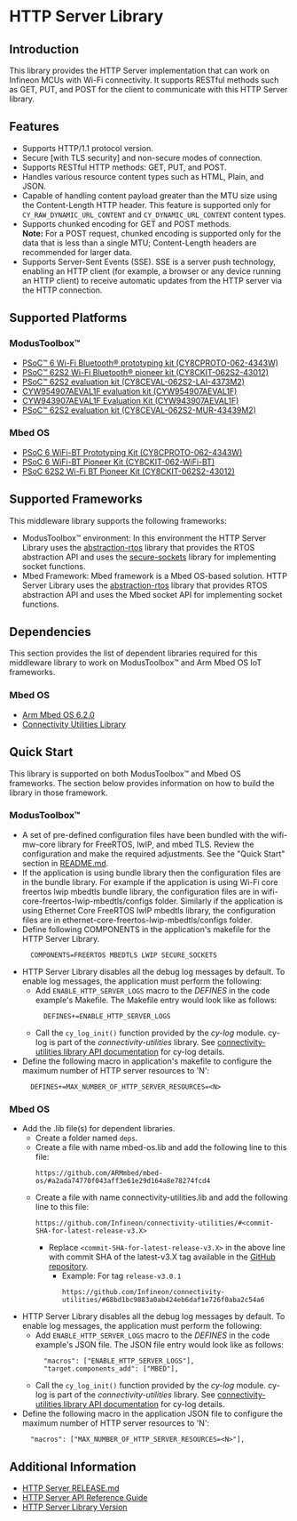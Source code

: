 # HTTP Server Library

## Introduction
This library provides the HTTP Server implementation that can work on Infineon MCUs with Wi-Fi connectivity. 
It supports RESTful methods such as GET, PUT, and POST for the client to communicate with this HTTP Server library.
 
## Features
* Supports HTTP/1.1 protocol version.
* Secure [with TLS security] and non-secure modes of connection.
* Supports RESTful HTTP methods: GET, PUT, and POST.
* Handles various resource content types such as HTML, Plain, and JSON.
* Capable of handling content payload greater than the MTU size using the Content-Length HTTP header. This feature is supported only for `CY_RAW_DYNAMIC_URL_CONTENT` and `CY_DYNAMIC_URL_CONTENT` content types.
* Supports chunked encoding for GET and POST methods.   
  **Note:** For a POST request, chunked encoding is supported only for the data that is less than a single MTU; Content-Length headers are recommended for larger data.
* Supports Server-Sent Events (SSE). SSE is a server push technology, enabling an HTTP client (for example, a browser or any device running an HTTP client) to receive automatic updates from the HTTP server via the HTTP connection.

## Supported Platforms

### ModusToolbox&trade;
* [PSoC&trade; 6 Wi-Fi Bluetooth&reg; prototyping kit (CY8CPROTO-062-4343W)](https://www.infineon.com/cms/en/product/evaluation-boards/cy8cproto-062-4343w/)
* [PSoC&trade; 62S2 Wi-Fi Bluetooth&reg; pioneer kit (CY8CKIT-062S2-43012)](https://www.infineon.com/cms/en/product/evaluation-boards/cy8ckit-062s2-43012/)
* [PSoC&trade; 62S2 evaluation kit (CY8CEVAL-062S2-LAI-4373M2)](https://www.infineon.com/cms/en/product/evaluation-boards/cy8ceval-062s2/)
* [CYW954907AEVAL1F evaluation kit (CYW954907AEVAL1F)](https://www.infineon.com/cms/en/product/evaluation-boards/cyw954907aeval1f/)
* [CYW943907AEVAL1F Evaluation Kit (CYW943907AEVAL1F)](https://www.infineon.com/cms/en/product/evaluation-boards/cyw943907aeval1f/)
* [PSoC&trade; 62S2 evaluation kit (CY8CEVAL-062S2-MUR-43439M2)](https://www.infineon.com/cms/en/product/evaluation-boards/cy8ceval-062s2/)

### Mbed OS
* [PSoC 6 WiFi-BT Prototyping Kit (CY8CPROTO-062-4343W)](https://www.infineon.com/cms/en/product/evaluation-boards/cy8cproto-062-4343w/)
* [PSoC 6 WiFi-BT Pioneer Kit (CY8CKIT-062-WiFi-BT)](https://www.infineon.com/cms/en/product/evaluation-boards/cy8ckit-062-wifi-bt/)
* [PSoC 62S2 Wi-Fi BT Pioneer Kit (CY8CKIT-062S2-43012)](https://www.infineon.com/cms/en/product/evaluation-boards/cy8ckit-062s2-43012/)

## Supported Frameworks
This middleware library supports the following frameworks:
* ModusToolbox&trade; environment: In this environment the HTTP Server Library uses the [abstraction-rtos](https://github.com/Infineon/abstraction-rtos) library that provides the RTOS abstraction API and uses the [secure-sockets](https://github.com/Infineon/secure-sockets) library for implementing socket functions.
* Mbed Framework: Mbed framework is a Mbed OS-based solution. HTTP Server Library uses the [abstraction-rtos](https://github.com/Infineon/abstraction-rtos) library that provides RTOS abstraction API and uses the Mbed socket API for implementing socket functions.

## Dependencies
This section provides the list of dependent libraries required for this middleware library to work on ModusToolbox&trade; and Arm Mbed OS IoT frameworks.

### Mbed OS
  * [Arm Mbed OS 6.2.0](https://os.mbed.com/mbed-os/releases)
  * [Connectivity Utilities Library](https://github.com/Infineon/connectivity-utilities/releases/tag/latest-v3.X)

## Quick Start
This library is supported on both ModusToolbox&trade; and Mbed OS frameworks. The section below provides information on how to build the library in those framework.

### ModusToolbox&trade;

- A set of pre-defined configuration files have been bundled with the wifi-mw-core library for FreeRTOS, lwIP, and mbed TLS. Review the configuration and make the required adjustments. See the "Quick Start" section in [README.md](https://github.com/Infineon/wifi-mw-core/blob/master/README.md).
-  If the application is using bundle library then the configuration files are in the bundle library. For example if the application is using Wi-Fi core freertos lwip mbedtls bundle library, the configuration files are in wifi-core-freertos-lwip-mbedtls/configs folder. Similarly if the application is using Ethernet Core FreeRTOS lwIP mbedtls library, the configuration files are in ethernet-core-freertos-lwip-mbedtls/configs folder.
- Define following COMPONENTS in the application's makefile for the HTTP Server Library. 
  ```
    COMPONENTS=FREERTOS MBEDTLS LWIP SECURE_SOCKETS
  ```
- HTTP Server Library disables all the debug log messages by default. To enable log messages, the application must perform the following:   
  - Add `ENABLE_HTTP_SERVER_LOGS` macro to the *DEFINES* in the code example's Makefile. The Makefile entry would look like as follows:
     ```
       DEFINES+=ENABLE_HTTP_SERVER_LOGS
     ```
  - Call the `cy_log_init()` function provided by the *cy-log* module. cy-log is part of the *connectivity-utilities* library. See [connectivity-utilities library API documentation](https://Infineon.github.io/connectivity-utilities/api_reference_manual/html/group__logging__utils.html) for cy-log details. 
- Define the following macro in application's makefile to configure the maximum number of HTTP server resources to 'N':
  ```
    DEFINES+=MAX_NUMBER_OF_HTTP_SERVER_RESOURCES=<N>
  ```

### Mbed OS
- Add the .lib file(s) for dependent libraries.
  - Create a folder named `deps`.
  - Create a file with name mbed-os.lib and add the following line to this file:
    ```
    https://github.com/ARMmbed/mbed-os/#a2ada74770f043aff3e61e29d164a8e78274fcd4
    ```
  - Create a file with name connectivity-utilities.lib and add the following line to this file:
    ```
    https://github.com/Infineon/connectivity-utilities/#<commit-SHA-for-latest-release-v3.X>
    ```
    - Replace `<commit-SHA-for-latest-release-v3.X>` in the above line with commit SHA of the latest-v3.X tag available in the [GitHub repository](https://github.com/Infineon/connectivity-utilities/releases/tag/latest-v3.X).
      -  Example: For tag `release-v3.0.1`
         ```
         https://github.com/Infineon/connectivity-utilities/#68bd1bc9883a0ab424eb6daf1e726f0aba2c54a6
         ```
- HTTP Server Library disables all the debug log messages by default. To enable log messages, the application must perform the following:   
  - Add `ENABLE_HTTP_SERVER_LOGS` macro to the *DEFINES* in the code example's JSON file. The JSON file entry would look like as follows:
     ```
       "macros": ["ENABLE_HTTP_SERVER_LOGS"],
       "target.components_add": ["MBED"],
     ```
  - Call the `cy_log_init()` function provided by the *cy-log* module. cy-log is part of the *connectivity-utilities* library. See [connectivity-utilities library API documentation](https://Infineon.github.io/connectivity-utilities/api_reference_manual/html/group__logging__utils.html) for cy-log details.
- Define the following macro in the application JSON file to configure the maximum number of HTTP server resources to 'N':
  ```
    "macros": ["MAX_NUMBER_OF_HTTP_SERVER_RESOURCES=<N>"],
  ```

## Additional Information
* [HTTP Server RELEASE.md](./RELEASE.md)
* [HTTP Server API Reference Guide](https://Infineon.github.io/http-server/api_reference_manual/html/index.html)
* [HTTP Server Library Version](./version.xml)

